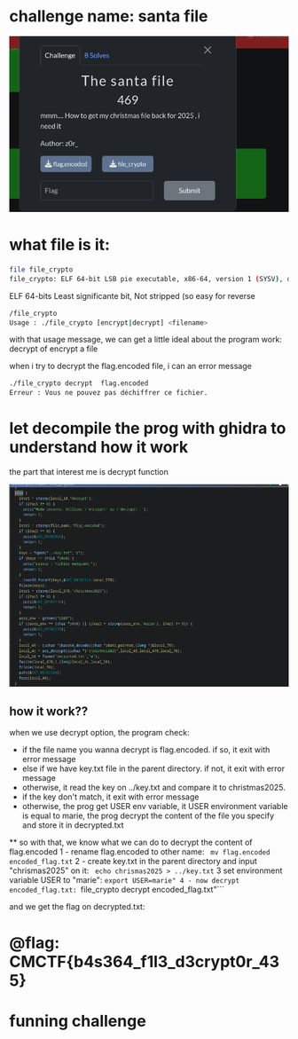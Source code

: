 # challenge name: santa file

![](../images/santa_file.png)

# what file is it:
```bash
file file_crypto 
file_crypto: ELF 64-bit LSB pie executable, x86-64, version 1 (SYSV), dynamically linked, interpreter /lib64/ld-linux-x86-64.so.2, BuildID[sha1]=5d2f6456da9ee4bcf0c7347df9d23229fdd9ccb3, for GNU/Linux 3.2.0, not stripped
```
ELF 64-bits Least significante bit, Not stripped (so easy for reverse

```bash
/file_crypto 
Usage : ./file_crypto [encrypt|decrypt] <filename>
```
with that usage message, we can get a little ideal about the program work:
decrypt of encrypt a file

when i try to decrypt the flag.encoded file, i can  an error message
``` bash
./file_crypto decrypt  flag.encoded 
Erreur : Vous ne pouvez pas déchiffrer ce fichier.
```
# let decompile  the prog  with ghidra to understand how it work
the part that interest me is decrypt function

![](../images/decrypt_part.png)
## how it work??
when we use decrypt option, the program check:
- if the file name you wanna  decrypt is flag.encoded. if so, it exit with error message
- else if we have  key.txt file in the parent directory. if not, it exit with error message
- otherwise, it read the key on ../key.txt and compare it to christmas2025.
- if the key don't match, it exit with error  message
- otherwise, the prog get USER env variable, it USER environment variable is equal to  marie, the prog  decrypt the content of the file you specify and store it in decrypted.txt


** so with that, we know what we can do to decrypt the content of flag.encoded
1 - rename flag.encoded to other name: ``` mv flag.encoded encoded_flag.txt```
2 - create key.txt in the parent directory and input "chrismas2025" on it: ``` echo chrismas2025 > ../key.txt```
3 set environment variable USER to "marie": ```export USER=marie"
4 - now decrypt encoded_flag.txt: ```file_crypto decrypt encoded_flag.txt"```

and we get the flag on decrypted.txt:
# @flag: CMCTF{b4s364_f1l3_d3crypt0r_435}
# funning challenge

  
